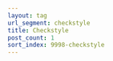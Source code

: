 ```yaml
---
layout: tag
url_segment: checkstyle
title: Checkstyle
post_count: 1
sort_index: 9998-checkstyle
---
```

